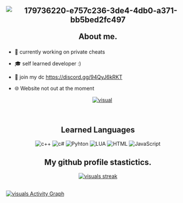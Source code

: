 <h2 align="center">

![179736220-e757c236-3de4-4db0-a371-bb5bed2fc497](https://user-images.githubusercontent.com/107756040/187618145-321124e5-0bd4-4bc3-8c32-6f6e78cf538e.png)


About me.</h2> 

- 📌 currently working on private cheats

- 🎓 self learned developer :)

- 🔗 join my dc https://discord.gg/94QyJ6kRKT

- 🌐 Website not out at the moment

  <p align="center">
    <a href="https://discord.com/users/980263440138502144">
        <img title="visual" alt="visual" src="https://discord.c99.nl/widget/theme-1/980263440138502144.png"/>
    </a>
</p>

</pre><br>


<h2 align="center">Learned Languages</h2>
<p align="center">
  <img alt="c++" src="https://img.shields.io/badge/C%2B%2B-00599C?style=for-the-badge&logo=c%2B%2B&logoColor=white"></a> 
  <img alt="c#" src="https://img.shields.io/badge/C%23-239120?style=for-the-badge&logo=c-sharp&logoColor=white"></a> 
  <img alt="Pyhton" src="https://img.shields.io/badge/Python-FFD43B?style=for-the-badge&logo=python&logoColor=blue"></a>    
  <img alt="LUA" src="https://img.shields.io/badge/Lua-2C2D72?style=for-the-badge&logo=lua&logoColor=white"></a> 
  <img alt="HTML" src="https://img.shields.io/badge/HTML5-E34F26?style=for-the-badge&logo=html5&logoColor=white"></a> 
  <img alt="JavaScript" src="https://img.shields.io/badge/JavaScript-323330?style=for-the-badge&logo=javascript&logoColor=F7DF1E"></a> 
</p>

<h2 align="center">My github profile stastictics.</h2>

<p align="center">
    <a href="https://github.com/Visual1337">
        <img title="visual development" alt="visuals streak" src="https://github-readme-streak-stats.herokuapp.com/?user=hk-development&theme=dark&hide_border=true&stroke=f53b3b"/>
    </a>
</p><br>
<a href="https://github.com/Visual1337"><img alt="visuals Activity Graph" src="https://activity-graph.herokuapp.com/graph?username=hk-development&bg_color=0D1117&color=eca15b&line=eca15b&point=FFFFFF&hide_border=true" /></a>
